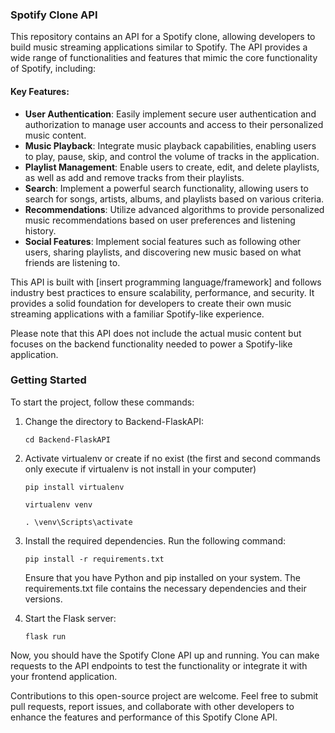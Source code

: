 ### Spotify Clone API

This repository contains an API for a Spotify clone, allowing developers to build music streaming applications similar to Spotify. The API provides a wide range of functionalities and features that mimic the core functionality of Spotify, including:

#### Key Features:
- **User Authentication**: Easily implement secure user authentication and authorization to manage user accounts and access to their personalized music content.
- **Music Playback**: Integrate music playback capabilities, enabling users to play, pause, skip, and control the volume of tracks in the application.
- **Playlist Management**: Enable users to create, edit, and delete playlists, as well as add and remove tracks from their playlists.
- **Search**: Implement a powerful search functionality, allowing users to search for songs, artists, albums, and playlists based on various criteria.
- **Recommendations**: Utilize advanced algorithms to provide personalized music recommendations based on user preferences and listening history.
- **Social Features**: Implement social features such as following other users, sharing playlists, and discovering new music based on what friends are listening to.

This API is built with [insert programming language/framework] and follows industry best practices to ensure scalability, performance, and security. It provides a solid foundation for developers to create their own music streaming applications with a familiar Spotify-like experience.

Please note that this API does not include the actual music content but focuses on the backend functionality needed to power a Spotify-like application.

### Getting Started

To start the project, follow these commands:

1. Change the directory to Backend-FlaskAPI:
    ```
    cd Backend-FlaskAPI
    ```

2. Activate virtualenv or create if no exist (the first and second commands only execute if virtualenv is not install in your computer)
     ```
     pip install virtualenv

     virtualenv venv
     
     . \venv\Scripts\activate
     ```

3. Install the required dependencies. Run the following command:
    ```
    pip install -r requirements.txt
    ```

    Ensure that you have Python and pip installed on your system. The requirements.txt file contains the necessary dependencies and their versions.

4. Start the Flask server:
    ```
    flask run
    ```

Now, you should have the Spotify Clone API up and running. You can make requests to the API endpoints to test the functionality or integrate it with your frontend application.

Contributions to this open-source project are welcome. Feel free to submit pull requests, report issues, and collaborate with other developers to enhance the features and performance of this Spotify Clone API.
